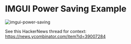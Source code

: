 # IMGUI Power Saving Example

![imgui-power-saving](https://github.com/goodpaul6/imgui-power-saving-example/assets/3721423/0bc9784e-03fc-49b4-818d-ca1c48967f26)

See this HackerNews thread for context: https://news.ycombinator.com/item?id=39007284
